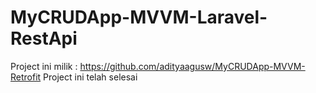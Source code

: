 # MyCRUDApp-MVVM-Laravel-RestApi
Project ini milik : https://github.com/adityaagusw/MyCRUDApp-MVVM-Retrofit
Project ini telah selesai
